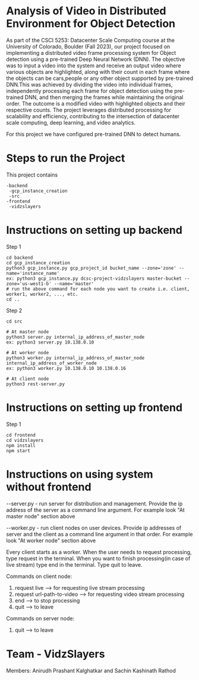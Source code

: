 # Analysis of Video in Distributed Environment for Object Detection

As part of the CSCI 5253: Datacenter Scale Computing course at the University of Colorado, Boulder (Fall 2023), our project focused on implementing a distributed video frame processing system for Object detection using a pre-trained Deep Neural Network (DNN). The objective was to input a video into the system and receive an output video where various objects are highlighted, along with their count in each frame where the objects can be cars,people or any other object supported by pre-trained DNN.This was achieved by dividing the video into individual frames, independently processing each frame for object detection using the pre-trained DNN, and then merging the frames while maintaining the original order. The outcome is a modified video with highlighted objects and their respective counts. The project leverages distributed processing for scalability and efficiency, contributing to the intersection of datacenter scale computing, deep learning, and video analytics.

For this project we have configured pre-trained DNN to detect humans.

# Steps to run the Project

This project contains

```
-backend
 -gcp_instance_creation
 -src
-frontend
 -vidzslayers
```

# Instructions on setting up backend

Step 1
```
cd backend
cd gcp_instance_creation
python3 gcp_instance.py gcp_project_id bucket_name --zone='zone' --name='instance_name'
ex: python3 gcp_instance.py dcsc-project-vidzslayers master-bucket --zone='us-west1-b' --name='master'
# run the above command for each node you want to create i.e. client, worker1, worker2, ..., etc.
cd ..
```
Step 2
```
cd src

# At master node
python3 server.py internal_ip_address_of_master_node
ex: python3 server.py 10.138.0.10

# At worker node
python3 worker.py internal_ip_address_of_master_node internal_ip_address_of_worker_node
ex: python3 worker.py 10.138.0.10 10.138.0.16

# At client node
python3 rest-server.py
```

# Instructions on setting up frontend
Step 1
```
cd frontend
cd vidzslayers
npm install
npm start
```

# Instructions on using system without frontend

--server.py - run server for distribution and management. Provide the ip address of the server as a command line argument. For example look "At master node" section above

--worker.py - run client nodes on user devices. Provide ip addresses of server and the client as a command line argument in that order. For example look "At worker node" section above

Every client starts as a worker. When the user needs to request processing, type request in the terminal. When you want to finish processing(in case of live stream) type end in the terminal. Type quit to leave.

Commands on client node:

1. request live --> for requesting live stream processing
2. request url-path-to-video --> for requesting video stream processing
3. end --> to stop processing
4. quit --> to leave

Commands on server node:

1. quit --> to leave

# Team - VidzSlayers
Members: Anirudh Prashant Kalghatkar and Sachin Kashinath Rathod